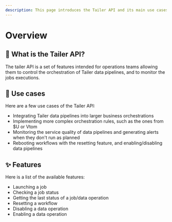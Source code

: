 ```yaml
---
description: This page introduces the Tailer API and its main use cases.
---
```


# Overview

## 🔐 What is the Tailer API?

The tailer API is a set of features intended for operations teams allowing them to control the orchestration of Tailer data pipelines, and to monitor the jobs executions.

## 💼 Use cases

Here are a few use cases of the Tailer API:

* Integrating Tailer data pipelines into larger business orchestrations
* Implementing more complex orchestration rules, such as the ones from $U or Vtom
* Monitoring the service quality of data pipelines and generating alerts when they don't run as planned
* Rebooting workflows with the resetting feature, and enabling/disabling data pipelines

## ✨ Features

Here is a list of the available features:

* Launching a job
* Checking a job status
* Getting the last status of a job/data operation
* Resetting a workflow
* Disabling a data operation
* Enabling a data operation



